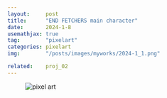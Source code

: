 ```yaml
---
layout:     post
title:      "END FETCHERS main character"
date:       2024-1-8
usemathjax: true
tag:        "pixelart"
categories: pixelart
img:        "/posts/images/myworks/2024-1_1.png"

related:    proj_02
---
```


<figure>
    <img class="art" src="{{ site.image_location }}/myworks/2024-1_0.png" alt="pixel art"/>
</figure>